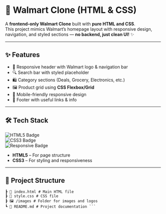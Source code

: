 # 🛒 Walmart Clone (HTML & CSS)

A **frontend-only Walmart Clone** built with **pure HTML and CSS**.  
This project mimics Walmart’s homepage layout with responsive design, navigation, and styled sections — **no backend, just clean UI!** ✨  

---

## ✨ Features
- 🎯 Responsive header with Walmart logo & navigation bar  
- 🔍 Search bar with styled placeholder  
- 🛍️ Category sections (Deals, Grocery, Electronics, etc.)  
- 🖼️ Product grid using **CSS Flexbox/Grid**  
- 📱 Mobile-friendly responsive design  
- 🦶 Footer with useful links & info  

---

## 🛠️ Tech Stack
![HTML5 Badge](https://img.shields.io/badge/HTML5-orange?logo=html5&logoColor=white)  
![CSS3 Badge](https://img.shields.io/badge/CSS3-blue?logo=css3&logoColor=white)  
![Responsive Badge](https://img.shields.io/badge/Responsive-Yes-brightgreen?logo=responsive&logoColor=white)  

- **HTML5** – For page structure  
- **CSS3** – For styling and responsiveness  

---

## 📂 Project Structure

```📁 Walmart-Clone
┣ 📄 index.html # Main HTML file
┣ 🎨 style.css # CSS file
┣ 🖼️ /images # Folder for images and logos
┗ 📘 README.md # Project documentation ```


